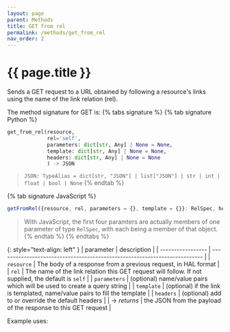 ```yaml
---
layout: page
parent: Methods
title: GET from rel
permalink: /methods/get_from_rel
nav_order: 2
---
```


# {{ page.title }}

Sends a GET request to a URL obtained by following a resource's links using the name of the link relation (rel).

The method signature for GET is:
{% tabs signature %}
{% tab signature Python %}
```python
get_from_rel(resource,
             rel='self',
             parameters: dict[str, Any] | None = None,
             template: dict[str, Any] | None = None,
             headers: dict[str, Any] | None = None
             ) -> JSON
``` 
> `JSON: TypeAlias = dict[str, "JSON"] | list["JSON"] | str | int | float | bool | None`
{% endtab %}

{% tab signature JavaScript %}
```javascript
getFromRel({resource, rel, parameters = {}, template = {}}: RelSpec, headers = {}): Promise<HalResource | {}>
```
> With JavaScript, the first four paramters are actually members of one parameter of type `RelSpec`, with each being a member of that object.
{% endtab %}
{% endtabs %}

{: style="text-align: left" } 
| parameter         | description                                                                |
| ----------------- | -------------------------------------------------------------------------- |
| `resource`        | The body of a response from a previous request, in HAL format              |
| `rel`             | The name of the link relation this GET request will follow.  If not supplied, the default is `self` |
| `parameters`      | (optional) name/value pairs which will be used to create a query string    |
| `template`        | (optional) if the link is templated, name/value pairs to fill the template |
| `headers`         | (optional) add to or override the default headers                          |
| -> *returns*      | the JSON from the payload of the response to this GET request              |

Example uses:

